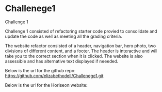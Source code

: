 # Challenege1
Challenge 1

Challenge 1 consisted of refactoring starter code provied to consolidate and update the code as well as meeting all the grading criteria. 

The website refactor consisted of a header, navigation bar, hero photo, two divisions of different content, and a footer. The header is interactive and will take you to the correct section when it is clicked. 
The website is also assessible and has alternative text displayed if neeeded. 

Below is the url for the github repo:
https://github.com/elizabethodell/Challenege1.git

Below is the url for the Horiseon website:

